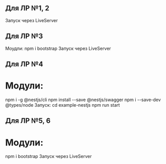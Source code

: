 ## Для ЛР №1, 2
Запуск через LiveServer

## Для ЛР №3
Моудли:
npm i bootstrap
Запуск через LiveServer

## Для ЛР №4
# Модули:
npm i -g @nestjs/cli
npm install --save @nestjs/swagger
npm i --save-dev @types/node
Запуск:
cd example-nestjs
npm run start

## Для ЛР №5, 6
# Модули:
npm i bootstrap
Запуск через LiveServer
